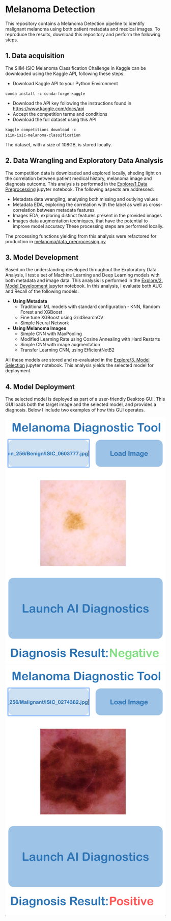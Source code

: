 # Melanoma Detection

This repository contains a Melanoma Detection pipeline to identify malignant melanoma using both patient metadata and medical images.
To reproduce the results, download this repository and perform the following steps.

## 1. Data acquisition

The SIIM-ISIC Melanoma Classification Challenge in Kaggle can be downloaded using the Kaggle API, following these steps:
- Download Kaggle API to your Python Environment

<code>conda install -c conda-forge kaggle</code>
- Download the API key following the instructions found in https://www.kaggle.com/docs/api
- Accept the competition terms and conditions
- Download the full dataset using this API

<code>kaggle competitions download -c siim-isic-melanoma-classification</code>

The dataset, with a size of 108GB, is stored locally.

## 2. Data Wrangling and Exploratory Data Analysis

The competition data is downloaded and explored locally, sheding light on the correlation between patient medical history, melanoma image and diagnosis outcome. This analysis is performed in the [Explore/1.Data Preprocessing](https://github.com/mcachosoblechero/SpringBoard_Capstone/blob/main/1.%20Data%20Preprocessing.ipynb) jupyter notebook. The following aspects are addressed:
- Metadata data wrangling, analysing both missing and outlying values 
- Metadata EDA, exploring the correlation with the label as well as cross-correlation between metadata features
- Images EDA, exploring distinct features present in the provided images
- Images data augmentation techniques, that have the potential to improve model accuracy
These processing steps are performed locally.

The processing functions yielding from this analysis were refactored for production in [melanoma/data_preprocessing.py](https://github.com/mcachosoblechero)

## 3. Model Development

Based on the understanding developed throughout the Exploratory Data Analysis, I test a set of Machine Learning and Deep Learning models with both metadata and image data. This analysis is performed in the [Explore/2. Model Development](https://github.com/mcachosoblechero/MelanomaDetection/blob/main/Explore/2.%20Model%20Development.ipynb) jupyter notebook. In this analysis, I evaluate both AUC and Recall of the following models:
- <b>Using Metadata</b>
    - Traditional ML models with standard configuration - KNN, Random Forest and XGBoost
    - Fine tune XGBoost using GridSearchCV
    - Simple Neural Network 
- <b>Using Melanoma Images</b>
    - Simple CNN with MaxPooling
    - Modified Learning Rate using Cosine Annealing with Hard Restarts
    - Simple CNN with image augmentation
    - Transfer Learning CNN, using EfficientNetB2

All these models are stored and re-evaluated in the [Explore/3. Model Selection](https://github.com/mcachosoblechero/MelanomaDetection/blob/main/Explore/3.%20Model%20Selection.ipynb) jupyter notebook. This analysis yields the selected model for deployment.

## 4. Model Deployment

The selected model is deployed as part of a user-friendly Desktop GUI. This GUI loads both the target image and the selected model, and provides a diagnosis. Below I include two examples of how this GUI operates.

![Benign Diagnosis](https://github.com/mcachosoblechero/MelanomaDetection/blob/main/Demo%20Images/Benign_Outcome.png)
![Malignant Diagnosis](https://github.com/mcachosoblechero/MelanomaDetection/blob/main/Demo%20Images/Malignant_Outcome.png)

